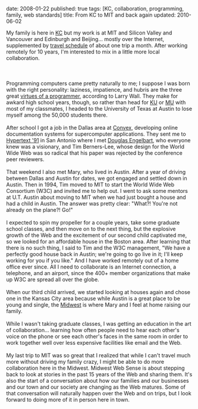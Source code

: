 date: 2008-01-22
published: true
tags: [KC, collaboration, programming, family, web standards]
title: From KC to MIT and back again
updated: 2010-06-02


My family is here in <a href="http://en.wikipedia.org/wiki/Kansas_City_Metropolitan_Area">KC</a> but my work is at MIT and  Silicon Valley and Vancouver and Edinburgh and Beijing... mostly over the Internet, supplemented by <a href="http://www.w3.org/People/Connolly/#travl">travel schedule</a> of about one trip a month. After working remotely for 10 years, I'm interested to mix in a little more local collaboration.<br />
<br />
<a name='more'></a><br />
<br />
Programming computers came pretty naturally to me; I suppose I was born with the right personality: laziness, impatience, and hubris are the three great <a href="http://c2.com/cgi/wiki?LazinessImpatienceHubris">virtues of a programmer</a>, according to Larry Wall. They make for awkard high school years, though, so rather than head for <a href="http://en.wikipedia.org/wiki/University_of_Kansas">KU</a> or <a href="http://en.wikipedia.org/wiki/University_of_Missouri">MU</a> with most of my classmates, I headed to the University of Texas at Austin to lose myself among the 50,000 students there.<br />
<br />
After school I got a job in the Dallas area at <a href="http://en.wikipedia.org/wiki/Convex_Computer">Convex</a>, developing online documentation systems for supercomputer applications. They sent me to <a href="http://portal.acm.org/dl.cfm?CFID=50746425&amp;CFTOKEN=71431067">Hypertext '91</a> in San Antonio where I met <a href="http://en.wikipedia.org/wiki/Douglas_Engelbart">Douglas Engelbart</a>, who everyone knew was a visionary, and Tim Berners-Lee, whose design for the World Wide Web was so radical that his paper was rejected by the conference peer reviewers.<br />
<br />
That weekend I also met Mary, who lived in Austin. After a year of driving between Dallas and Austin for dates, we got engaged and settled down in Austin. Then in 1994, Tim moved to MIT to start the World Wide Web Consortium (W3C) and invited me to help out. I went to ask some mentors at U.T. Austin about moving to MIT when we had just bought a house and had a child in Austin. The answer was pretty clear: "What?! You're not already on the plane?! Go!"<br />
<br />
I expected to spin my propeller for a couple years, take some graduate school classes, and then move on to the next thing, but the explosive growth of the Web and the excitement of our second child captivated me, so we looked for an affordable house in the Boston area. After learning that there is no such thing, I said to Tim and the W3C management, "We have a perfectly good house back in Austin; we're going to go live in it; I'll keep working for you if you like." And I have worked remotely out of a home office ever since. All I need to collaborate is an Internet connection, a telephone, and an airport, since the 400+ member organizations that make up W3C are spread all over the globe.<br />
<br />
When our third child arrived, we started looking at houses again and chose one in the Kansas City area because while Austin is a great place to be young and single, the <a href="http://en.wikipedia.org/wiki/Midwestern_United_States">Midwest</a> is where Mary and I feel at home raising our family.<br />
<br />
While I wasn't taking graduate classes, I was getting an education in the art of collaboration... learning how often people need to hear each other's voice on the phone or see each other's faces in the same room in order to work together well over less expensive facilities like email and the Web.<br />
<br />
My last trip to MIT was so great that I realized that while I can't travel much more without driving my family crazy, I might be able to do more collaboration here in the Midwest. Midwest Web Sense is about stepping back to look at stories in the past 15 years of the Web and sharing them. It's also the start of a conversation about how our families and our businesses and our town and our society are changing as the Web matures. Some of that conversation will naturally happen over the Web and on trips, but I look forward to doing more of it in person here in town.